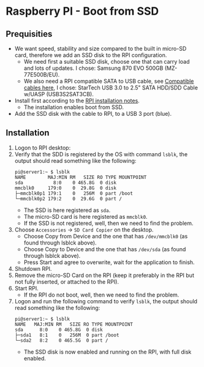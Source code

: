 # Raspberry PI - Boot from SSD

## Prequisities
- We want speed, stability and size compared to the built in micro-SD card, therefore we add an SSD disk to the RPI configuration.
  - We need first a suitable SSD disk, choose one that can carry load and lots of updates. I chose: Samsung 870 EVO 500GB (MZ-77E500B/EU).
  - We also need a RPI compatible SATA to USB cable, see [Compatible cables here](https://jamesachambers.com/raspberry-pi-4-usb-boot-config-guide-for-ssd-flash-drives/), I chose: StarTech USB 3.0 to 2.5" SATA HDD/SDD Cable w/UASP (USB3S2SAT3CB).
- Install first according to the [RPI installation notes](https://github.com/slittorin/raspberrypi-install).
  - The installation enables boot from SSD.
- Add the SSD disk with the cable to RPI, to a USB 3 port (blue).

## Installation

1. Logon to RPI desktop:
2. Verify that the SDD is registered by the OS with command `lsblk`, the output should read something like the following:
   ```shell
   pi@server1:~ $ lsblk
   NAME        MAJ:MIN RM   SIZE RO TYPE MOUNTPOINT
   sda           8:0    0 465.8G  0 disk 
   mmcblk0     179:0    0  29.8G  0 disk 
   ├─mmcblk0p1 179:1    0   256M  0 part /boot
   └─mmcblk0p2 179:2    0  29.6G  0 part /
   ```
   - The SSD is here registered as `sda`.
   - The micro-SD card is here registered as `mmcblk0`.
   - If the SSD is not registered, well, then we need to find the problem.
3. Choose  `Accessories` -> `SD Card Copier` on the desktop.
   - Choose Copy from Device and the one that has `/dev/mmcblk0` (as found through lsblck above).
   - Choose Copy to Device and the one that has `/dev/sda` (as found through lsblck above).
   - Press Start and agree to overwrite, wait for the application to finish.
4. Shutdown RPI.
5. Remove the micro-SD Card on the RPI (keep it preferably in the RPI but not fully inserted, or attached to the RPI).
6. Start RPI.
   - If the RPI do not boot, well, then we need to find the problem.
7. Logon and run the following command to verify `lsblk`, the output should read something like the following:
   ```shell
   pi@server1:~ $ lsblk
   NAME   MAJ:MIN RM   SIZE RO TYPE MOUNTPOINT
   sda      8:0    0 465.8G  0 disk 
   ├─sda1   8:1    0   256M  0 part /boot
   └─sda2   8:2    0 465.5G  0 part /
   ```
   - The SSD disk is now enabled and running on the RPI, with full disk enabled.
